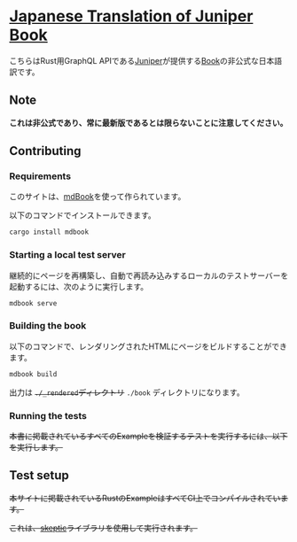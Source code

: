 # [Japanese Translation of Juniper Book](https://dino3616.github.io/Japanese-Translation-of-Juniper-Book/introduction.html)

こちらはRust用GraphQL APIである[Juniper](https://github.com/graphql-rust/juniper)が提供する[Book](https://graphql-rust.github.io)の非公式な日本語訳です。

## Note

**これは非公式であり、常に最新版であるとは限らないことに注意してください。**

## Contributing

### Requirements

このサイトは、[mdBook](https://github.com/rust-lang-nursery/mdBook)を使って作られています。

以下のコマンドでインストールできます。

```bash
cargo install mdbook
```

### Starting a local test server

継続的にページを再構築し、自動で再読み込みするローカルのテストサーバーを起動するには、次のように実行します。

```bash
mdbook serve
```

### Building the book

以下のコマンドで、レンダリングされたHTMLにページをビルドすることができます。

```bash
mdbook build
```

出力は ~~`./_rendered`ディレクトリ~~ `./book` ディレクトリになります。

### Running the tests

~~本書に掲載されているすべてのExampleを検証するテストを実行するには、以下を実行します。~~

<!--
```bash
cd ./tests
cargo test
```
-->

## Test setup

~~本サイトに掲載されているRustのExampleはすべてCI上でコンパイルされています。~~

~~これは、[skeptic](https://github.com/budziq/rust-skeptic)ライブラリを使用して実行されます。~~